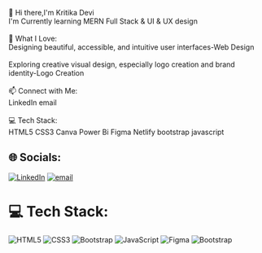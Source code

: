 👋 Hi there,I'm Kritika Devi<br>I'm Currently learning MERN Full Stack & UI & UX design<br><br>🎨 What I Love:<br>Designing beautiful, accessible, and intuitive user interfaces-Web Design<br><br>Exploring creative visual design, especially logo creation and brand identity-Logo Creation<br><br>📫 Connect with Me:<br>LinkedIn email<br><br>💻 Tech Stack:<br>HTML5 CSS3 Canva Power Bi Figma Netlify bootstrap javascript<br>


## 🌐 Socials:
[![LinkedIn](https://img.shields.io/badge/LinkedIn-%230077B5.svg?logo=linkedin&logoColor=white)](https://linkedin.com/in/https://www.linkedin.com/in/kiruthikadevi-g/) [![email](https://img.shields.io/badge/Email-D14836?logo=gmail&logoColor=white)](mailto:kiruthikaganesan241@gmail.com) 

# 💻 Tech Stack:
![HTML5](https://img.shields.io/badge/html5-%23E34F26.svg?style=for-the-badge&logo=html5&logoColor=white) ![CSS3](https://img.shields.io/badge/css3-%231572B6.svg?style=for-the-badge&logo=css3&logoColor=white) ![Bootstrap](https://img.shields.io/badge/bootstrap-%238511FA.svg?style=for-the-badge&logo=bootstrap&logoColor=white) ![JavaScript](https://img.shields.io/badge/javascript-%23323330.svg?style=for-the-badge&logo=javascript&logoColor=%23F7DF1E) ![Figma](https://img.shields.io/badge/figma-%23F24E1E.svg?style=for-the-badge&logo=figma&logoColor=white) ![Bootstrap](https://img.shields.io/badge/bootstrap-%238511FA.svg?style=for-the-badge&logo=bootstrap&logoColor=white)
